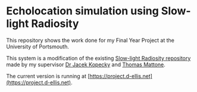 # Echolocation simulation using Slow-light Radiosity

This repository shows the work done for my Final Year Project at the University of Portsmouth.

This system is a modification of the existing [Slow-light Radiosity repository](https://github.com/portsoc/Slow-light-Radiosity) made by my supervisor [Dr Jacek Kopecky](https://github.com/jacekkopecky) and [Thomas Mattone](https://github.com/Eccsx).

The current version is running at [https://project.d-ellis.net](https://project.d-ellis.net).
